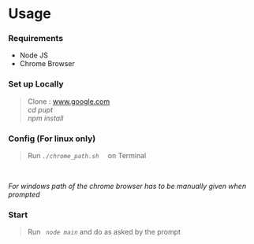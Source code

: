 # Usage
### Requirements
* Node JS
* Chrome Browser
 ### Set up Locally
 >Clone : www.google.com <br>
 >_cd pupt_ <br>
 _npm install_

### Config (For linux only)
>Run _` ./chrome_path.sh   `_ on Terminal
<br>


_For windows path of the chrome browser has to be manually given when prompted_




### Start
>Run _`  node main `_ and do as asked by the prompt 






